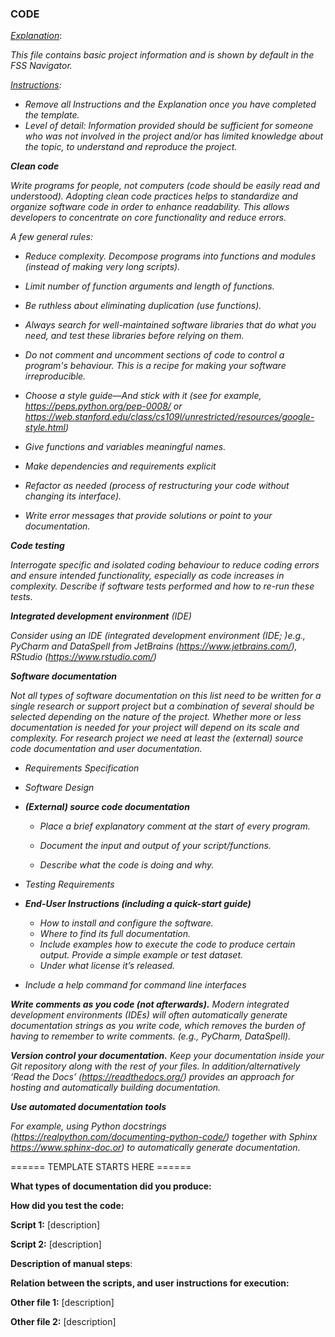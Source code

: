 ### CODE



<u>*Explanation*</u>:

*This file contains basic project information and is shown by default in the FSS Navigator.*



*<u>Instructions</u>:* 

* *Remove all Instructions and the Explanation once you have completed the template.*
* *Level of detail: Information provided should be sufficient for someone who was not involved in the project and/or has limited knowledge about the topic,  to understand and reproduce the project.* 



***Clean code*** 

*Write programs for people, not computers (code should be easily read and understood). Adopting clean code practices helps to standardize and organize software code in order to enhance readability. This allows developers to concentrate on core functionality and reduce errors.* 

*A few general rules:*

- *Reduce complexity. Decompose programs into functions and modules (instead of making very long scripts).*
- *Limit number of function arguments and length of functions.*
- *Be ruthless about eliminating duplication (use functions).*
- *Always search for well-maintained software libraries that do what you need, and test these libraries     before relying on them.*
- *Do not comment and  uncomment sections of code to control a program's behaviour. This is a recipe for making your software irreproducible.* 
- *Choose a style guide—And stick with it (see for example, https://peps.python.org/pep-0008/ or https://web.stanford.edu/class/cs109l/unrestricted/resources/google-style.html)*
- *Give functions and variables meaningful names.*
- *Make dependencies and requirements explicit*
- *Refactor as needed (process of restructuring your code without changing its interface).*

- *Write error messages that provide solutions or point to your documentation.*



***Code testing***

*Interrogate specific and isolated coding behaviour to reduce coding errors and ensure intended functionality, especially as code increases in complexity. Describe if software tests performed and how to re-run these tests.*



***Integrated development environment** (IDE)*

*Consider using an IDE (integrated development environment (IDE; )e.g., PyCharm and DataSpell from JetBrains (https://www.jetbrains.com/), RStudio (https://www.rstudio.com/)* 



***Software documentation***

*Not all types of software documentation on this list need to be written for a single research or support project but a combination of several should be selected depending on the nature of the project. Whether more or less documentation is needed for your project will depend on its scale and complexity. For research project we need at least the (external) source code documentation and user documentation.*

- *Requirements Specification*

- *Software Design*

- ***(External) source code documentation***

  - *Place a brief explanatory comment at the start of every program.*

  - *Document the input and output of your script/functions.*
  - *Describe what the code is doing and why.*

- *Testing Requirements*
- ***End-User Instructions (including a quick-start guide)***
  - *How to install and configure the software.*
  - *Where to find its full documentation.*
  - *Include examples how to execute the code to produce certain output. Provide a simple example or test dataset.*
  - *Under what license it’s released.*
- *Include a help command for command line interfaces*



***Write comments as you code (not afterwards).** Modern integrated development environments (IDEs) will often automatically generate documentation strings as you write code, which removes the burden of having to remember to write comments. (e.g., PyCharm, DataSpell).*



***Version control your documentation.** Keep your documentation inside your Git repository along with the rest of your files. In addition/alternatively ‘Read the Docs’ (https://readthedocs.org/) provides an approach for hosting and automatically building documentation.* 



***Use automated documentation tools***

*For example, using Python docstrings (https://realpython.com/documenting-python-code/) together with Sphinx https://www.sphinx-doc.or) to automatically generate documentation.* 



====== TEMPLATE STARTS HERE ======



**What types of documentation did you produce:**



**How did you test the code:**



**Script 1:** [description]

**Script 2:** [description]



**Description of manual steps**:



**Relation between the scripts, and user instructions for execution:**



**Other file 1:** [description]

**Other file 2:** [description]
